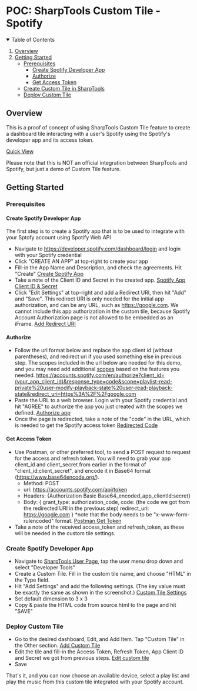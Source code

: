 # POC: SharpTools Custom Tile - Spotify
<!-- TABLE OF CONTENTS -->
<details open="open">
  <summary>Table of Contents</summary>
  <ol>
    <li>
      <a href="#overview">Overview</a>
    </li>
    <li>
      <a href="#getting-started">Getting Started</a>
      <ul>
        <li><a href="#prerequisites">Prerequisites</a>
            <ul>
                <li><a href="#create-spotify-developer-app">Create Spotify Developer App</a></li>
                <li><a href="#authorize">Authorize</a></li>
                <li><a href="#get-access-token">Get Access Token</a></li>
            </ul>
        </li>
        <li><a href="#create-custom-tile-in-sharptools">Create Custom Tile in SharpTools</a></li>
        <li><a href="#deploy-custom-tile">Deploy Custom Tile</a></li>
      </ul>
    </li>
  </ol>
</details>

## Overview

This is a proof of concept of using SharpTools Custom Tile feature to create a dashboard tile interacting with a user's Spotify using the Spotify's developer app and its access token. 

[Quick View](https://i.imgur.com/DErxJfi.png)

Please note that this is NOT an official integration between SharpTools and Spotify, but just a demo of Custom Tile feature. 

## Getting Started
### Prerequisites
#### Create Spotify Developer App
The first step is to create a Spotify app that is to be used to integrate with your Sptofy account using Spotify Web API
* Navigate to https://developer.spotify.com/dashboard/login and login with your Spotify credential
* Click "CREATE AN APP" at top-right to create your app
* Fill-in the App Name and Description, and check the agreements. Hit "Create"
  [Create Spotify App](https://i.imgur.com/dl7HuBD.png)
* Take a note of the Client ID and Secret in the created app.
  [Spotify App Client ID & Secret](https://i.imgur.com/CIjgmki.png)
* Click "Edit Settings" at top-right and add a Redirect URI, then hit "Add" and "Save". This redirect URI is only needed for the initial app authorization, and can be any URL, such as https://google.com. We cannot include this app authorization in the custom tile, because Spotify Account Authorization page is not allowed to be embedded as an iFrame. 
  [Add Redirect URI](https://i.imgur.com/a36LeZu.png)

#### Authorize
* Follow the url format below and replace the app client id (without parentheses), and redirect uri if you used something else in previous step. The scopes included in the url below are needed for this demo, and you may need add additional [scopes](https://developer.spotify.com/documentation/general/guides/scopes/) based on the features you needed.
https://accounts.spotify.com/en/authorize?client_id=(your_app_client_id)&response_type=code&scope=playlist-read-private%20user-modify-playback-state%20user-read-playback-state&redirect_uri=https%3A%2F%2Fgoogle.com
* Paste the URL to a web browser. Login with your Spotify credential and hit "AGREE" to authorize the app you just created with the scopes we defined. 
  [Authorize app](https://i.imgur.com/emsyerh.png)
* Once the page is redirected, take a note of the "code" in the URL, which is needed to get the Spotify access token 
  [Redirected Code](https://i.imgur.com/Mgel6BT.png)

#### Get Access Token
* Use Postman, or other preferred tool, to send a POST request to request for the access and refresh token. You will need to grab your app client_id and client_secret from earlier in the format of "client_id:client_secret", and encode it in Base64 format (https://www.base64encode.org/).
  - Method: POST
  - url: https://accounts.spotify.com/api/token
  - Headers: {Authorization Basic Base64_encoded_app_clientId:secret} 
  - Body: {
      grant_type: authorization_code,
      code: (the code we got from the redirected URI in the previous step)
      redirect_uri: https://google.com
    }
    *note that the body needs to be "x-www-form-rulencoded" format.
  [Postman Get Token](https://i.imgur.com/jZZ0kV7.png)
* Take a note of the received access_token and refresh_token, as these will be needed in the custom tile settings.

### Create Spotify Developer App
* Navigate to [SharpTools User Page](https://sharptools.io/user), tap the user menu drop down and select "Developer Tools"
* Create a Custom Tile. Fill in the custom tile name, and choose "HTML" in the Type field.
* Hit "Add Settings" and add the following settings. (The key value must be exactly the same as shown in the screenshot.)
  [Custom Tile Settings](https://i.imgur.com/ubdc0or.png)
* Set default dimension to 3 x 3   
* Copy & paste the HTML code from source.html to the page and hit "SAVE"

### Deploy Custom Tile
* Go to the desired dashboard, Edit, and Add Item. Tap "Custom Tile" in the Other section. 
  [Add Custom Tile](https://i.imgur.com/OOIzG8h.png)
* Edit the tile and fill-in the Access Token, Refresh Token, App Client ID and Secret we got from previous steps. 
  [Edit custom tile](https://i.imgur.com/Ljfv6pi.png)
* Save

That's it, and you can now choose an available device, select a play list and play the music from this custom tile integrated with your Spotify account. 